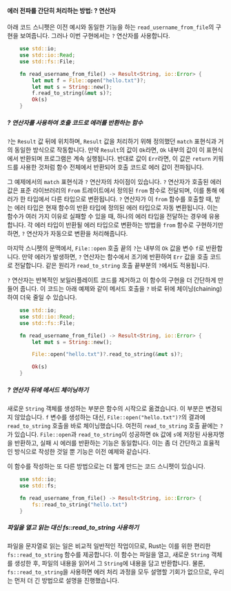 #### 에러 전파를 간단히 처리하는 방법: ? 연산자

아래 코드 스니펫은 이전 예시와 동일한 기능을 하는 `read_username_from_file`의 구현을 보여줍니다. 그러나 이번 구현에서는 `?` 연산자를 사용합니다.

```rust
    use std::io;
    use std::io::Read;
    use std::fs::File;

    fn read_username_from_file() -> Result<String, io::Error> {
        let mut f = File::open("hello.txt")?;
        let mut s = String::new();
        f.read_to_string(&mut s)?;
        Ok(s)
    }
```

##### ? 연산자를 사용하여 호출 코드로 에러를 반환하는 함수

`?`는 `Result` 값 뒤에 위치하며, `Result` 값을 처리하기 위해 정의했던 `match` 표현식과 거의 동일한 방식으로 작동합니다. 만약 `Result`의 값이 `Ok`라면, `Ok` 내부의 값이 이 표현식에서 반환되며 프로그램은 계속 실행됩니다. 반대로 값이 `Err`라면, 이 값은 `return` 키워드를 사용한 것처럼 함수 전체에서 반환되어 호출 코드로 에러 값이 전파됩니다.

그 예제에서의 `match` 표현식과 `?` 연산자의 차이점이 있습니다. `?` 연산자가 호출된 에러 값은 표준 라이브러리의 `From` 트레이트에서 정의된 `from` 함수로 전달되며, 이를 통해 에러가 한 타입에서 다른 타입으로 변환됩니다. `?` 연산자가 이 `from` 함수를 호출할 때, 받는 에러 타입은 현재 함수의 반환 타입에 정의된 에러 타입으로 자동 변환됩니다. 이는 함수가 여러 가지 이유로 실패할 수 있을 때, 하나의 에러 타입을 전달하는 경우에 유용합니다. 각 에러 타입이 반환될 에러 타입으로 변환하는 방법을 `from` 함수로 구현하기만 하면, `?` 연산자가 자동으로 변환을 처리해줍니다.

마지막 스니펫의 문맥에서, `File::open` 호출 끝의 `?`는 내부의 `Ok` 값을 변수 `f`로 반환합니다. 만약 에러가 발생하면, `?` 연산자는 함수에서 조기에 반환하여 `Err` 값을 호출 코드로 전달합니다. 같은 원리가 `read_to_string` 호출 끝부분의 `?`에서도 적용됩니다.

`?` 연산자는 반복적인 보일러플레이트 코드를 제거하고 이 함수의 구현을 더 간단하게 만들어 줍니다. 이 코드는 아래 예제와 같이 메서드 호출을 `?` 바로 뒤에 체이닝(chaining)하여 더욱 줄일 수 있습니다.

```rust
    use std::io;
    use std::io::Read;
    use std::fs::File;

    fn read_username_from_file() -> Result<String, io::Error> {
        let mut s = String::new();

        File::open("hello.txt")?.read_to_string(&mut s)?;

        Ok(s)
    }
```

##### ? 연산자 뒤에 메서드 체이닝하기

새로운 `String` 객체를 생성하는 부분은 함수의 시작으로 옮겼습니다. 이 부분은 변경되지 않았습니다. `f` 변수를 생성하는 대신, `File::open("hello.txt")?`의 결과에 `read_to_string` 호출을 바로 체이닝했습니다. 여전히 `read_to_string` 호출 끝에는 `?`가 있습니다. `File::open`과 `read_to_string`이 성공하면 `Ok` 값에 `s`에 저장된 사용자명을 반환하고, 실패 시 에러를 반환하는 기능은 동일합니다. 이는 좀 더 간단하고 효율적인 방식으로 작성한 것일 뿐 기능은 이전 예제와 같습니다.

이 함수를 작성하는 또 다른 방법으로는 더 짧게 만드는 코드 스니펫이 있습니다.

```rust
    use std::io;
    use std::fs;

    fn read_username_from_file() -> Result<String, io::Error> {
        fs::read_to_string("hello.txt")
    }
```

##### 파일을 열고 읽는 대신 fs::read_to_string 사용하기

파일을 문자열로 읽는 일은 비교적 일반적인 작업이므로, Rust는 이를 위한 편리한 `fs::read_to_string` 함수를 제공합니다. 이 함수는 파일을 열고, 새로운 `String` 객체를 생성한 후, 파일의 내용을 읽어서 그 `String`에 내용을 담고 반환합니다. 물론, `fs::read_to_string`을 사용하면 에러 처리 과정을 모두 설명할 기회가 없으므로, 우리는 먼저 더 긴 방법으로 설명을 진행했습니다.